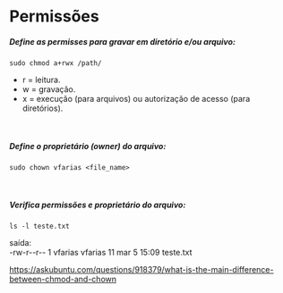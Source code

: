 # Permissões



##### Define as permisses para gravar em diretório e/ou arquivo:
```
sudo chmod a+rwx /path/
```

- r = leitura.
- w = gravação.
- x = execução (para arquivos) ou autorização de acesso (para diretórios).

<br>

##### Define o proprietário (owner) do arquivo:
```
sudo chown vfarias <file_name>
```

<br>

##### Verifica permissões e proprietário do arquivo:
```
ls -l teste.txt
```
  
  saída:   
    -rw-r--r-- 1 vfarias vfarias 11 mar  5 15:09 teste.txt


<https://askubuntu.com/questions/918379/what-is-the-main-difference-between-chmod-and-chown>
